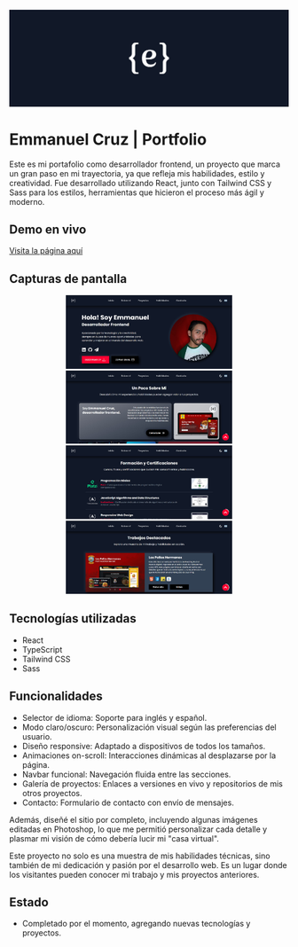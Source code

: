 ![](https://github.com/EmmaLCruz/emmanuelcruz/blob/main/public/portfolio-banner.jpg)

# Emmanuel Cruz | Portfolio

Este es mi portafolio como desarrollador frontend, un proyecto que marca un gran paso en mi trayectoria, ya que refleja mis habilidades, estilo y creatividad. Fue desarrollado utilizando React, junto con Tailwind CSS y Sass para los estilos, herramientas que hicieron el proceso más ágil y moderno.

## Demo en vivo

[Visita la página aquí](https://emmanuel-cruz.netlify.app/)

## Capturas de pantalla

<p align="center">
  <img src="https://github.com/EmmaLCruz/emmanuelcruz/blob/main/public/hero-banner.jpg" alt="Vista principal" width="300px">
  <img src="https://github.com/EmmaLCruz/emmanuelcruz/blob/main/public/about-banner.jpg" alt="About" width="300px">
  <img src="https://github.com/EmmaLCruz/emmanuelcruz/blob/main/public/education-banner.jpg" alt="Education" width="300px">
  <img src="https://github.com/EmmaLCruz/emmanuelcruz/blob/main/public/projects-banner.jpg" alt="Projects" width="300px">
<!--   <img src="https://github.com/EmmaLCruz/emmanuelcruz/blob/main/public/stack-banner.jpg" alt="Stack" width="300px"> -->
<!--   <img src="https://github.com/EmmaLCruz/emmanuelcruz/blob/main/public/services-banner.jpg" alt="Services" width="300px"> -->
</p>

## Tecnologías utilizadas

- React
- TypeScript
- Tailwind CSS
- Sass

## Funcionalidades

- Selector de idioma: Soporte para inglés y español.
- Modo claro/oscuro: Personalización visual según las preferencias del usuario.
- Diseño responsive: Adaptado a dispositivos de todos los tamaños.
- Animaciones on-scroll: Interacciones dinámicas al desplazarse por la página.
- Navbar funcional: Navegación fluida entre las secciones.
- Galería de proyectos: Enlaces a versiones en vivo y repositorios de mis otros proyectos.
- Contacto: Formulario de contacto con envío de mensajes.

Además, diseñé el sitio por completo, incluyendo algunas imágenes editadas en Photoshop, lo que me permitió personalizar cada detalle y plasmar mi visión de cómo debería lucir mi "casa virtual".

Este proyecto no solo es una muestra de mis habilidades técnicas, sino también de mi dedicación y pasión por el desarrollo web. Es un lugar donde los visitantes pueden conocer mi trabajo y mis proyectos anteriores.

## Estado

- Completado por el momento, agregando nuevas tecnologías y proyectos.
